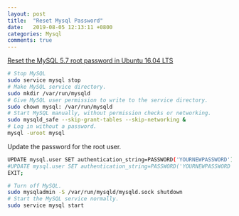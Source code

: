 ```yaml
---
layout: post
title:  "Reset Mysql Password"
date:   2019-08-05 12:13:11 +0800
categories: Mysql
comments: true
---
```



[Reset the MySQL 5.7 root password in Ubuntu 16.04 LTS](https://coderwall.com/p/j9btlg/reset-the-mysql-5-7-root-password-in-ubuntu-16-04-lts)


```bash
# Stop MySQL
sudo service mysql stop
# Make MySQL service directory.
sudo mkdir /var/run/mysqld
# Give MySQL user permission to write to the service directory.
sudo chown mysql: /var/run/mysqld
# Start MySQL manually, without permission checks or networking.
sudo mysqld_safe --skip-grant-tables --skip-networking &
# Log in without a password.
mysql -uroot mysql
```
Update the password for the root user.
```bash
UPDATE mysql.user SET authentication_string=PASSWORD('YOURNEWPASSWORD'), plugin='mysql_native_password' WHERE User='root' AND Host='%';
#UPDATE mysql.user SET authentication_string=PASSWORD('YOURNEWPASSWORD'), plugin='mysql_native_password' WHERE User='root' AND Host='localhost';
EXIT;
```

```bash
# Turn off MySQL.
sudo mysqladmin -S /var/run/mysqld/mysqld.sock shutdown
# Start the MySQL service normally.
sudo service mysql start
```